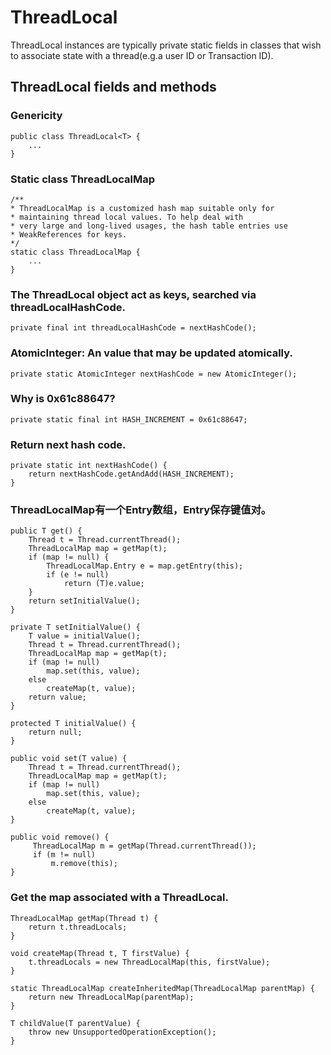 # ThreadLocal
ThreadLocal instances are typically private static fields in classes that wish to associate state with a  thread(e.g.a user ID or Transaction ID).

## ThreadLocal fields and methods

### Genericity

	public class ThreadLocal<T> {
		...
	}

### Static class ThreadLocalMap

	/**
    * ThreadLocalMap is a customized hash map suitable only for
    * maintaining thread local values. To help deal with
    * very large and long-lived usages, the hash table entries use
    * WeakReferences for keys.
    */
	static class ThreadLocalMap {
	    ...
	}
	
### The ThreadLocal object act as keys, searched via threadLocalHashCode.
	private final int threadLocalHashCode = nextHashCode();
	
### AtomicInteger: An value that may be updated atomically.
	private static AtomicInteger nextHashCode = new AtomicInteger();

### Why is 0x61c88647?
	private static final int HASH_INCREMENT = 0x61c88647;
	
### Return next hash code.
	private static int nextHashCode() {
		return nextHashCode.getAndAdd(HASH_INCREMENT);
    }

### ThreadLocalMap有一个Entry数组，Entry保存键值对。
	public T get() {
        Thread t = Thread.currentThread();
        ThreadLocalMap map = getMap(t);
        if (map != null) {
            ThreadLocalMap.Entry e = map.getEntry(this);
            if (e != null)
                return (T)e.value;
        }
        return setInitialValue();
    }
	
	private T setInitialValue() {
        T value = initialValue();
        Thread t = Thread.currentThread();
        ThreadLocalMap map = getMap(t);
        if (map != null)
            map.set(this, value);
        else
            createMap(t, value);
        return value;
    }
	
	protected T initialValue() {
        return null;
    }
	
	public void set(T value) {
        Thread t = Thread.currentThread();
        ThreadLocalMap map = getMap(t);
        if (map != null)
            map.set(this, value);
        else
            createMap(t, value);
    }
	
	public void remove() {
         ThreadLocalMap m = getMap(Thread.currentThread());
         if (m != null)
             m.remove(this);
    }

### Get the map associated with a ThreadLocal.
	ThreadLocalMap getMap(Thread t) {
        return t.threadLocals;
    }
	
	void createMap(Thread t, T firstValue) {
        t.threadLocals = new ThreadLocalMap(this, firstValue);
    }
	
	static ThreadLocalMap createInheritedMap(ThreadLocalMap parentMap) {
        return new ThreadLocalMap(parentMap);
    }
	
	T childValue(T parentValue) {
        throw new UnsupportedOperationException();
    }
